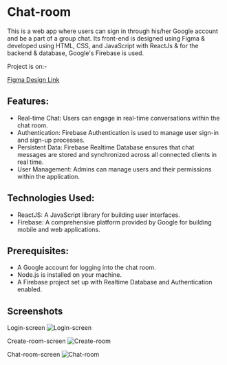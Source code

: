# Chat-room

This is a web app where users can sign in through his/her Google account and be a part of a group chat. Its front-end is designed using Figma & developed using HTML, CSS, and JavaScript with ReactJs & for the backend & database, Google's Firebase is used. 

Project is on:- 

[Figma Design Link](https://www.figma.com/file/69f23I4WDzugCPHi1e4JSD/Chat-Room?type=design&node-id=3%3A53&mode=dev)

## Features:
* Real-time Chat: Users can engage in real-time conversations within the chat room.
* Authentication: Firebase Authentication is used to manage user sign-in and sign-up processes.
* Persistent Data: Firebase Realtime Database ensures that chat messages are stored and synchronized across all connected clients in real time.
* User Management: Admins can manage users and their permissions within the application.

## Technologies Used:
* ReactJS: A JavaScript library for building user interfaces.
* Firebase: A comprehensive platform provided by Google for building mobile and web applications.

## Prerequisites:
* A Google account for logging into the chat room.
* Node.js is installed on your machine.
* A Firebase project set up with Realtime Database and Authentication enabled.

## Screenshots

Login-screen
![Login-screen](https://github.com/Kanishk9/chat-room/assets/42390255/a8966e87-5bc7-4e5b-b672-5bdd3e07093f)

Create-room-screen
![Create-room](https://github.com/Kanishk9/chat-room/assets/42390255/465c3eca-6b37-480f-a8c2-3717dfea8390)

Chat-room-screen
![Chat-room](https://github.com/Kanishk9/chat-room/assets/42390255/e62c382f-480a-4e5a-b398-c9040cb7fef0)
